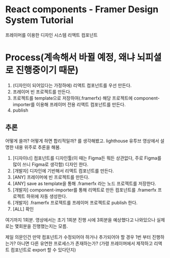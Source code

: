 # React components - Framer Design System Tutorial

프레이머를 이용한 디자인 시스템 리액트 컴포넌트

# Process(계속해서 바뀔 예정, 왜냐 뇌피셜로 진행중이기 때문)

1. (디자인이 되어있다는 가정하에) 리액트 컴포넌트를 우선 만든다.
2. 프레이머 빈 프로젝트를 만든다.
3. 프로젝트를 template으로 저장하여(.framerfx) 해당 프로젝트에 component-importer를 이용해 프레이머 전용 리액트 컴포넌트를 만든다.
4. publish

## 추론

어떻게 쓸까? 어떻게 하면 합리적일까? 를 생각해봤고.
lighthouse 유투브 영상에서 설명한 내용 위주로 추론을 해봄.

1. [디자이너] 컴포넌트를 디자인툴(이 때는 Figma든 뭐든 상관없다, 주로 Figma를 많이 쓰니 Figma로 생각함) 디자인 한다.
2. [개발자] 디자인에 기반해서 리액트 컴포넌트를 만든다.
3. [ANY] 프레이머에 빈 프로젝트를 만든다.
4. [ANY] save as template을 통해 .framerfx 라는 노드 프로젝트를 저장한다.
5. [개발자] component-importer를 통해 리액트로 만든 컴포넌트를 .framerfx 프로젝트 하위에 자동 생성한다.
6. [개발자] .framerfx 프로젝트를 프레이머 프로젝트로 publish 한다.
7. [ALL] 확인

여기까지 1회분. 영상에서는 초기 1회분 진행 시에 3회분을 예상했다고 나와있으나
실제로는 몇회분을 진행했는지는 모름.

제일 의문인건 만약 컴포넌트가 수정되어야 하거나 추가되어야 할 경우 1번 부터 진행하는가?
아니면 다른 유연한 프로세스가 존재하는가?
(가령 프레이머에서 제작하고 리액트 컴포넌트로 export 할 수 있다던지)

